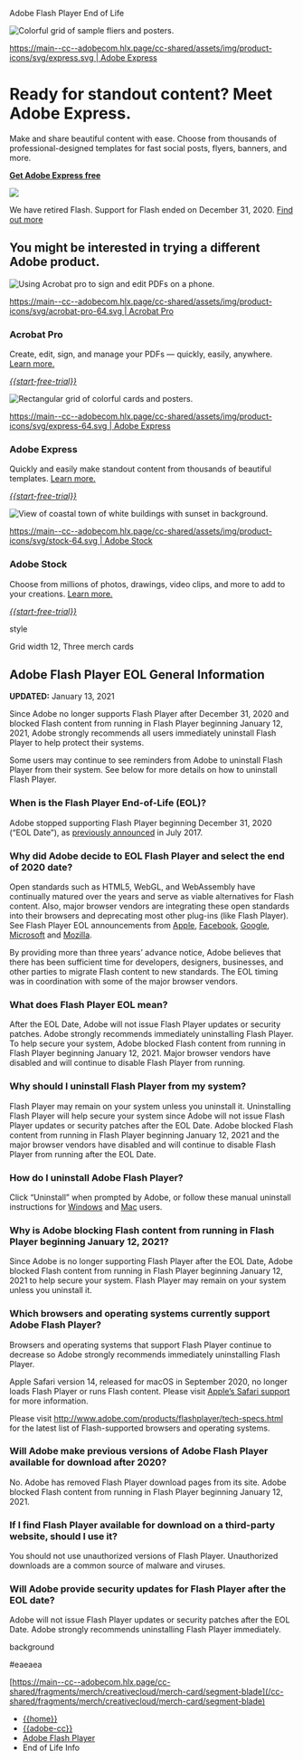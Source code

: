 Adobe Flash Player End of Life





![Colorful grid of sample fliers and posters.](./media_17464f3294226035d90f764886cf34a23200e5a74.jpeg?width=750&format=jpeg&optimize=medium)

[https://main--cc--adobecom.hlx.page/cc-shared/assets/img/product-icons/svg/express.svg | Adobe Express](/cc-shared/assets/img/product-icons/svg/express.svg)

Ready for standout content? Meet Adobe Express.
===============================================

Make and share beautiful content with ease. Choose from thousands of professional-designed templates for fast social posts, flyers, banners, and more.

**[Get Adobe Express free](https://www.adobe.com/express/?promoid=71KW6SSX&mv=other)**

![](./media_1f84c5b65c58095fb1b5676fdf978eabcd753a19c.jpeg?width=750&format=jpeg&optimize=medium)

We have retired Flash. Support for Flash ended on December 31, 2020. [Find out more](https://word-edit.officeapps.live.com/we/wordeditorframe.aspx?ui=en-US&rs=en-US&wopisrc=https%3A%2F%2Fadobe.sharepoint.com%2Fsites%2Fadobecom%2F_vti_bin%2Fwopi.ashx%2Ffiles%2F0f0559673b6144a3b4cfb343325574e6&wdenableroaming=1&mscc=1&hid=5E4565A1-D0B5-6000-DF65-CFA821FADC74.0&uih=sharepointcom&wdlcid=en-US&jsapi=1&jsapiver=v2&corrid=a5cd17b7-a79e-b8a1-8d7c-25b738a408fc&usid=a5cd17b7-a79e-b8a1-8d7c-25b738a408fc&newsession=1&sftc=1&uihit=docaspx&muv=1&cac=1&sams=1&mtf=1&sfp=1&sdp=1&hch=1&hwfh=1&dchat=1&sc=%7B%22pmo%22%3A%22https%3A%2F%2Fadobe.sharepoint.com%22%2C%22pmshare%22%3Atrue%7D&ctp=LeastProtected&rct=Normal&wdorigin=ItemsView&wdhostclicktime=1731981808241&instantedit=1&wopicomplete=1&wdredirectionreason=Unified_SingleFlush#_Adobe_Flash_Player)

You might be interested in trying a different Adobe product.
------------------------------------------------------------

![Using Acrobat pro to sign and edit PDFs on a phone.](./media_157c40148747b59944b4f0dd8cddaaa17dd0e4d3d.jpeg?width=750&format=jpeg&optimize=medium)

[https://main--cc--adobecom.hlx.page/cc-shared/assets/img/product-icons/svg/acrobat-pro-64.svg | Acrobat Pro](/cc-shared/assets/img/product-icons/svg/acrobat-pro-64.svg)

### Acrobat Pro

Create, edit, sign, and manage your PDFs — quickly, easily, anywhere. [Learn more.](https://www.adobe.com/products/acrobat-pro-cc.html)

*[{{start-free-trial}}](/cc-shared/fragments/trial-modals/acrobat-pro#product-cards-acrobat-pro-twp)*

![Rectangular grid of colorful cards and posters.](./media_1d5dae31ef648176a4040fb7071c1a2d033e92276.jpeg?width=750&format=jpeg&optimize=medium)

[https://main--cc--adobecom.hlx.page/cc-shared/assets/img/product-icons/svg/express-64.svg | Adobe Express](/cc-shared/assets/img/product-icons/svg/express-64.svg)

### Adobe Express

Quickly and easily make standout content from thousands of beautiful templates. [Learn more.](https://www.adobe.com/express)

*[{{start-free-trial}}](https://www.adobe.com/express)*

![View of coastal town of white buildings with sunset in background.](./media_1d731032fd9d805825d0c5bb7ff0048f7d112995e.jpeg?width=750&format=jpeg&optimize=medium)

[https://main--cc--adobecom.hlx.page/cc-shared/assets/img/product-icons/svg/stock-64.svg | Adobe Stock](/cc-shared/assets/img/product-icons/svg/stock-64.svg)

### Adobe Stock

Choose from millions of photos, drawings, video clips, and more to add to your creations. [Learn more.](https://stock.adobe.com/)

*[{{start-free-trial}}](/cc-shared/fragments/trial-modals/adobe-stock#product-cards-adobe-stock-twp)*

style

Grid width 12, Three merch cards

Adobe Flash Player EOL General Information
------------------------------------------

**UPDATED:** January 13, 2021

Since Adobe no longer supports Flash Player after December 31, 2020 and blocked Flash content from running in Flash Player beginning January 12, 2021, Adobe strongly recommends all users immediately uninstall Flash Player to help protect their systems.

Some users may continue to see reminders from Adobe to uninstall Flash Player from their system. See below for more details on how to uninstall Flash Player.

### When is the Flash Player End-of-Life (EOL)?

Adobe stopped supporting Flash Player beginning December 31, 2020 (“EOL Date”), as [previously announced](https://blog.adobe.com/en/publish/2017/07/25/adobe-flash-update) in July 2017.

### Why did Adobe decide to EOL Flash Player and select the end of 2020 date?

Open standards such as HTML5, WebGL, and WebAssembly have continually matured over the years and serve as viable alternatives for Flash content. Also, major browser vendors are integrating these open standards into their browsers and deprecating most other plug-ins (like Flash Player). See Flash Player EOL announcements from [Apple](https://webkit.org/blog/7839/adobe-announces-flash-distribution-and-updates-to-end#_blank), [Facebook](https://developers.facebook.com/blog/post/2017/07/25/Games-Migration-to-Open-Web-Standards#_blank), [Google](https://blog.google/products/chrome/saying-goodbye-flash-chrome#_blank), [Microsoft](https://blogs.windows.com/msedgedev/2017/07/25/flash-on-windows-timeline#_blank) and [Mozilla](https://blog.mozilla.org/futurereleases/2017/07/25/firefox-roadmap-flash-end-life#_blank).  
  
By providing more than three years’ advance notice, Adobe believes that there has been sufficient time for developers, designers, businesses, and other parties to migrate Flash content to new standards. The EOL timing was in coordination with some of the major browser vendors.

### What does Flash Player EOL mean?

After the EOL Date, Adobe will not issue Flash Player updates or security patches. Adobe strongly recommends immediately uninstalling Flash Player. To help secure your system, Adobe blocked Flash content from running in Flash Player beginning January 12, 2021. Major browser vendors have disabled and will continue to disable Flash Player from running.

### Why should I uninstall Flash Player from my system?

Flash Player may remain on your system unless you uninstall it. Uninstalling Flash Player will help secure your system since Adobe will not issue Flash Player updates or security patches after the EOL Date. Adobe blocked Flash content from running in Flash Player beginning January 12, 2021 and the major browser vendors have disabled and will continue to disable Flash Player from running after the EOL Date.

### How do I uninstall Adobe Flash Player?

Click “Uninstall” when prompted by Adobe, or follow these manual uninstall instructions for [Windows](https://helpx.adobe.com/support/programs/support-options-free-discontinued-apps-services.html) and [Mac](https://helpx.adobe.com/support/programs/support-options-free-discontinued-apps-services.html) users.

### Why is Adobe blocking Flash content from running in Flash Player beginning January 12, 2021?

Since Adobe is no longer supporting Flash Player after the EOL Date, Adobe blocked Flash content from running in Flash Player beginning January 12, 2021 to help secure your system. Flash Player may remain on your system unless you uninstall it.

### Which browsers and operating systems currently support Adobe Flash Player?

Browsers and operating systems that support Flash Player continue to decrease so Adobe strongly recommends immediately uninstalling Flash Player.  
  
Apple Safari version 14, released for macOS in September 2020, no longer loads Flash Player or runs Flash content. Please visit [Apple’s Safari support](https://support.apple.com/safari#_blank) for more information.  
  
Please visit <http://www.adobe.com/products/flashplayer/tech-specs.html> for the latest list of Flash-supported browsers and operating systems.

### Will Adobe make previous versions of Adobe Flash Player available for download after 2020?

No. Adobe has removed Flash Player download pages from its site. Adobe blocked Flash content from running in Flash Player beginning January 12, 2021.

### If I find Flash Player available for download on a third-party website, should I use it?

You should not use unauthorized versions of Flash Player. Unauthorized downloads are a common source of malware and viruses.

### Will Adobe provide security updates for Flash Player after the EOL date?

Adobe will not issue Flash Player updates or security patches after the EOL Date. Adobe strongly recommends uninstalling Flash Player immediately.

background

#eaeaea

[https://main--cc--adobecom.hlx.page/cc-shared/fragments/merch/creativecloud/merch-card/segment-blade](/cc-shared/fragments/merch/creativecloud/merch-card/segment-blade)

* [{{home}}](https://www.adobe.com/)
* [{{adobe-cc}}](https://www.adobe.com/creativecloud.html)
* [Adobe Flash Player](https://www.adobe.com/products/flashplayer.html)
* End of Life Info